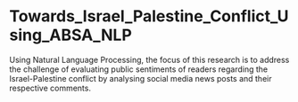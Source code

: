 # Towards_Israel_Palestine_Conflict_Using_ABSA_NLP
Using Natural Language Processing, the focus of this research is to address the challenge of evaluating public sentiments of readers regarding the Israel-Palestine conflict by analysing social media news posts and their respective comments.
